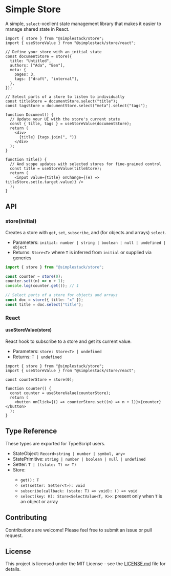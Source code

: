 # Simple Store

A simple, `select`-xcellent state management library that makes it easier to manage shared state in React.

```tsx
import { store } from "@simplestack/store";
import { useStoreValue } from "@simplestack/store/react";

// Define your store with an initial state
const documentStore = store({
  title: "Untitled",
  authors: ["Ada", "Ben"],
  meta: {
    pages: 3,
    tags: ["draft", "internal"],
  },
});

// Select parts of a store to listen to individually
const titleStore = documentStore.select("title");
const tagsStore = documentStore.select("meta").select("tags");

function Document() {
  // Update your UI with the store's current state
  const { title, tags } = useStoreValue(documentStore);
  return (
    <div>
      {title} {tags.join(", ")}
    </div>
  );
}

function Title() {
  // And scope updates with selected stores for fine-grained control
  const title = useStoreValue(titleStore);
  return (
    <input value={title} onChange={(e) => titleStore.set(e.target.value)} />
  );
}
```

## API

### store(initial)

Creates a store with `get`, `set`, `subscribe`, and (for objects and arrays) `select`.

- Parameters: `initial: number | string | boolean | null | undefined | object`
- Returns: `Store<T>` where `T` is inferred from `initial` or supplied via generics

```ts
import { store } from "@simplestack/store";

const counter = store(0);
counter.set((n) => n + 1);
console.log(counter.get()); // 1

// Select parts of a store for objects and arrays
const doc = store({ title: "x" });
const title = doc.select("title");
```

### React

#### useStoreValue(store)

React hook to subscribe to a store and get its current value.

- Parameters: `store: Store<T> | undefined`
- Returns: `T | undefined`

```tsx
import { store } from "@simplestack/store";
import { useStoreValue } from "@simplestack/store/react";

const counterStore = store(0);

function Counter() {
  const counter = useStoreValue(counterStore);
  return (
    <button onClick={() => counterStore.set((n) => n + 1)}>{counter}</button>
  );
}
```

## Type Reference

These types are exported for TypeScript users.

- StateObject: `Record<string | number | symbol, any>`
- StatePrimitive: `string | number | boolean | null | undefined`
- Setter<T>: `T | ((state: T) => T)`
- Store<T>:
  - `get(): T`
  - `set(setter: Setter<T>): void`
  - `subscribe(callback: (state: T) => void): () => void`
  - `select(key: K): Store<SelectValue<T, K>>`: present only when `T` is an object or array

## Contributing

Contributions are welcome! Please feel free to submit an issue or pull request.

## License

This project is licensed under the MIT License - see the [LICENSE.md](LICENSE.md) file for details.
